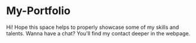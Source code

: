 # My-Portfolio
Hi! Hope this space helps to properly showcase some of my skills and talents. Wanna have a chat? You'll find my contact deeper in the webpage.
